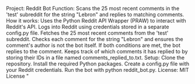 Project: Reddit Bot
Function: Scans the 25 most recent comments in the 'test' subreddit for the string "Lebron" and replies to matching comments.
How it works:
Uses the Python Reddit API Wrapper (PRAW) to interact with Reddit's API.
Logs into Reddit using credentials stored in a separate config.py file.
Fetches the 25 most recent comments from the 'test' subreddit.
Checks each comment for the string "Lebron" and ensures the comment's author is not the bot itself.
If both conditions are met, the bot replies to the comment.
Keeps track of which comments it has replied to by storing their IDs in a file named comments_replied_to.txt.
Setup:
Clone the repository.
Install the required Python packages.
Create a config.py file with your Reddit credentials.
Run the bot with python reddit_bot.py.
License: MIT License
"
